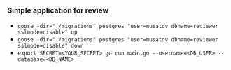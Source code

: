 ### Simple application for review

* `goose -dir="./migrations" postgres "user=musatov dbname=reviewer sslmode=disable" up`
* `goose -dir="./migrations" postgres "user=musatov dbname=reviewer sslmode=disable" down`
* `export SECRET=<YOUR_SECRET> go run main.go --username=<DB_USER> --database=<DB_NAME>`